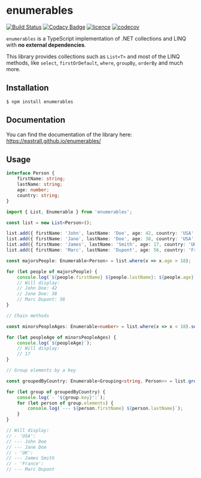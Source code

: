 # enumerables

[![Build Status](https://travis-ci.org/Eastrall/enumerables.svg?branch=master)](https://travis-ci.org/Eastrall/enumerables)
[![Codacy Badge](https://api.codacy.com/project/badge/Grade/da86db9f744e43028b549428c4ebedf3)](https://www.codacy.com/app/Eastrall/enumerables?utm_source=github.com&amp;utm_medium=referral&amp;utm_content=Eastrall/enumerables&amp;utm_campaign=Badge_Grade)
[![licence](https://img.shields.io/badge/licence-MIT-blue)](https://github.com/Eastrall/enumerables/blob/master/LICENSE)
[![codecov](https://codecov.io/gh/Eastrall/enumerables/branch/master/graph/badge.svg)](https://codecov.io/gh/Eastrall/enumerables)

`enumerables` is a TypeScript implementation of .NET collections and LINQ with **no external dependencies**.

This library provides collections such as `List<T>` and most of the LINQ methods, like `select`, `firstOrDefault`, `where`, `groupBy`, `orderBy` and much more.

## Installation

```
$ npm install enumerables
```

## Documentation

You can find the documentation of the library here: https://eastrall.github.io/enumerables/

## Usage

```ts
interface Person {
    firstName: string;
    lastName: string;
    age: number;
    country: string;
}

import { List, Enumerable } from 'enumerables';

const list = new List<Person>();

list.add({ firstName: 'John', lastName: 'Doe', age: 42, country: 'USA' });
list.add({ firstName: 'Jane', lastName: 'Doe', age: 38, country: 'USA' });
list.add({ firstName: 'James', lastName: 'Smith', age: 17, country: 'UK' });
list.add({ firstName: 'Marc', lastName: 'Dupont', age: 56, country: 'France' });

const majorsPeople: Enumerable<Person> = list.where(x => x.age > 18);

for (let people of majorsPeople) {
    console.log(`${people.firstName} ${people.lastName}: ${people.age}`);
    // Will display:
    // John Doe: 42
    // Jane Doe: 38
    // Marc Dupont: 56
}

// Chain methods

const minorsPeopleAges: Enumerable<number> = list.where(x => x < 18).select(x => x.age);

for (let peopleAge of minorsPeopleAges) {
    console.log(`${peopleAge}`); 
    // Will display: 
    // 17
}

// Group elements by a key

const groupedByCountry: Enumerable<Grouping<string, Person>> = list.groupBy(x => x.country);

for (let group of groupedByCountry) {
    console.log(`- '${group.key}':`);
    for (let person of group.elements) {
        console.log(`--- ${person.firstName} ${person.lastName}`);
    }
}

// Will display:
// - 'USA':
// --- John Doe
// --- Jane Doe
// - 'UK':
// --- James Smith
// - 'France':
// --- Marc Dupont

```